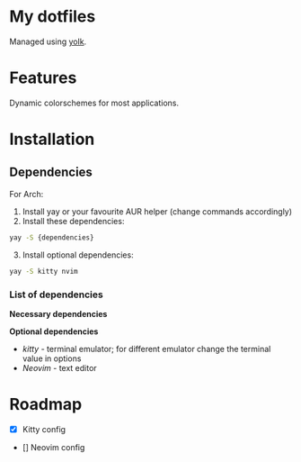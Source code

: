# My dotfiles

Managed using [yolk](https://github.com/elkowar/yolk).

# Features

Dynamic colorschemes for most applications.

# Installation

## Dependencies

For Arch:

1. Install yay or your favourite AUR helper (change commands accordingly)
2. Install these dependencies:
``` bash
yay -S {dependencies}
```
3. Install optional dependencies:
``` bash
yay -S kitty nvim
```

### List of dependencies

**Necessary dependencies**

**Optional dependencies**

- *kitty* - terminal emulator; for different emulator change the terminal value in options
- *Neovim* - text editor

# Roadmap

- [x] Kitty config
- [] Neovim config
